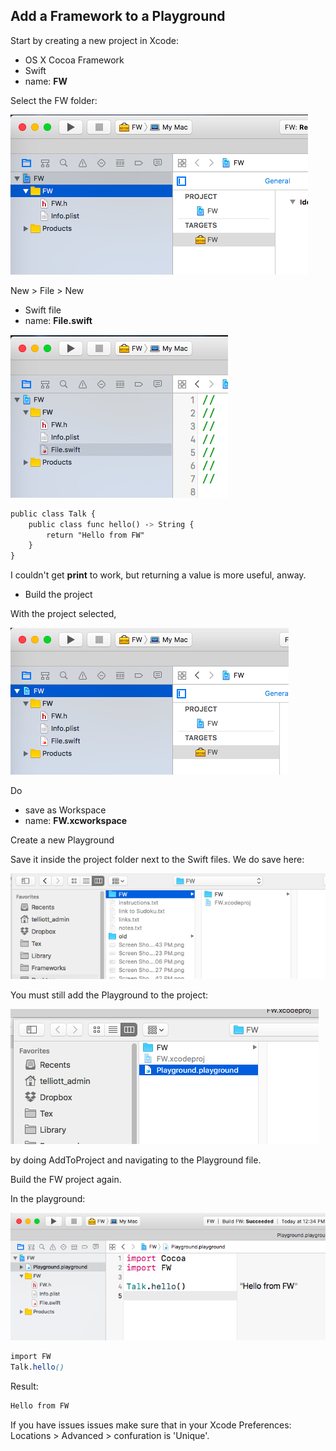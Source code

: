 ## Add a Framework to a Playground

Start by creating a new project in Xcode:

* OS X Cocoa Framework
* Swift
* name: **FW**

Select the FW folder:

![](figs/folder_selected.png)

New > File > New

* Swift file
* name: **File.swift**

![](figs/new_Swift_file.png)

```css
public class Talk {
    public class func hello() -> String {
        return "Hello from FW"
    }
}
```

I couldn't get **print** to work, but returning a value is more useful, anway.

* Build the project

With the project selected, 

![](figs/project_selected.png)

Do 

* save as Workspace
* name:  **FW.xcworkspace**

Create a new Playground

Save it inside the project folder next to the Swift files.  We do save here:

![](figs/save_playground.png)

You must still add the Playground to the project:

![](figs/add_to_project.png)

by doing AddToProject and navigating to the Playground file.

Build the FW project again.

In the playground:

![](figs/in_playground.png)

```css
import FW
Talk.hello()
```

Result:

```css
Hello from FW
```

If you have issues issues make sure that in your
Xcode Preferences:  Locations > Advanced > confuration is 'Unique'.

